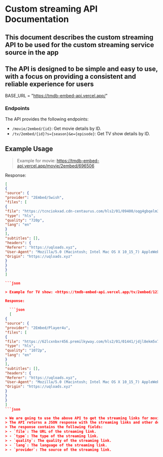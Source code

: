 # Custom streaming API Documentation

## This document describes the custom streaming API to be used for the custom streaming service source in the app

## The API is designed to be simple and easy to use, with a focus on providing a consistent and reliable experience for users

BASE_URL = "<https://tmdb-embed-api.vercel.app/>"

### Endpoints

The API provides the following endpoints:

- `/movie/2embed/{id}`: Get movie details by ID.
- `/tv/2embed/{id}?s={season}&e={episode}`: Get TV show details by ID.

## Example Usage

> Example for movie: <https://tmdb-embed-api.vercel.app/movie/2embed/696506>

Response:

```json
[
{
"source": {
"provider": "2Embed/Swish",
"files": [
{
"file": "https://tcnciokxad.cdn-centaurus.com/hls2/01/09400/oqg4gbqelm38_n/index-v1-a1.m3u8?t=0AZdP4SqG8aEWpHSxZoFBsmFPMViq2hkpOPimlddPxo&s=1744589874&e=129600&f=47022173&srv=kvh8fa28Sb&i=0.4&sp=500&p1=kvh8fa28Sb&p2=kvh8fa28Sb&asn=14618%22,%22hls4%22:%22/stream/EfuMwHpoKi8w8lxXiytCPQ/kjhhiuahiuhgihdf/1744633074/47004712/master.m3u8",
"type": "hls",
"quality": "720p",
"lang": "en"
}
],
"subtitles": [],
"headers": {
"Referer": "https://uqloads.xyz",
"User-Agent": "Mozilla/5.0 (Macintosh; Intel Mac OS X 10_15_7) AppleWebKit/537.36 (KHTML, like Gecko) Chrome/124.0.0.0 Safari/537.36",
"Origin": "https://uqloads.xyz"
}
}
}
]

```json

> Example for TV show: <https://tmdb-embed-api.vercel.app/tv/2embed/123456?s=1&e=1>

Response:
  
  ```json
  [
{
"source": {
"provider": "2Embed/Player4u",
"files": [
{
"file": "https://62lcxnbxr456.premilkyway.com/hls2/01/01441/jdjl8ekm5v7o_x/index-v1-a1.m3u8?t=QTwOzsDme7CdH8Y3ZTlMW7N-o33OmV3quzUPEjjBGLg&s=1744809910&e=129600&f=7208931&srv=jgy4rdrj5btf&i=0.4&sp=500&p1=jgy4rdrj5btf&p2=jgy4rdrj5btf&asn=14618",
"type": "hls",
"quality": "1072p",
"lang": "en"
}
],
"subtitles": [],
"headers": {
"Referer": "https://uqloads.xyz",
"User-Agent": "Mozilla/5.0 (Macintosh; Intel Mac OS X 10_15_7) AppleWebKit/537.36 (KHTML, like Gecko) Chrome/124.0.0.0 Safari/537.36",
"Origin": "https://uqloads.xyz"
}
}
}
]
```json

> We are going to use the above API to get the streaming links for movies and TV shows.
> The API returns a JSON response with the streaming links and other details.
> The response contains the following fields:
> - `file`: The URL of the streaming link.
> - `type`: The type of the streaming link.
> - `quality`: The quality of the streaming link.
> - `lang`: The language of the streaming link.
> - `provider`: The source of the streaming link. 


